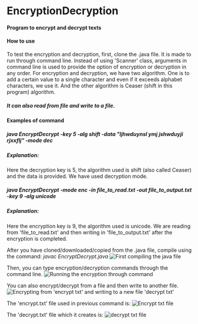<h1>EncryptionDecryption</h1>
<h4>Program to encrypt and decrypt texts</h4>

<h4>How to use</h4>
To test the encryption and decryption, first, clone the .java file. 
It is made to run through command line. Instead of using 'Scanner' class, 
arguments in command line is used to provide the option of encryption or decryption in any order.
For encryption and decryption, we have two algorithm. One is to add a certain value to a single character
and even if it exceeds alphabet characters, we use it. And the other algorithm is Ceaser (shift in this program) algorithm.
<h5>It can also read from file and write to a file.</h5>

<h4>Examples of command</h4>
<h5>java EncryptDecrypt -key 5 -alg shift -data "Ijhwduynsl ymj jshwduyji rjxxflj" -mode dec</h5>
<h5>Explanation: </h5> Here the decryption key is 5, the algorithm used is shift (also called Ceaser) and the data is provided.
We have used decryption mode.

<h5>java EncryptDecrypt -mode enc -in file_to_read.txt -out file_to_output.txt -key 9 -alg unicode</h5>
<h5>Explanation: </h5> Here the encryption key is 9, the algorithm used is unicode. We are reading from 'file_to_read.txt' and 
then writing in 'file_to_output.txt' after the encryption is completed.



After you have cloned/downloaded/copied from the .java file, compile using the command: 
<i>javac EncryptDecrypt.java</i>
![First compiling the java file](https://user-images.githubusercontent.com/36816476/98441235-23b40500-2151-11eb-95db-1ae2da41b8f5.PNG)

Then, you can type encryption/decryption commands through the command line.
![Running the encryption through command](https://user-images.githubusercontent.com/36816476/98441265-55c56700-2151-11eb-9da9-287e9a8184a5.PNG)

You can also encrypt/decrypt from a file and then write to another file.
![Encrypting from 'encrypt txt' and writing to a new file 'decrypt txt'](https://user-images.githubusercontent.com/36816476/98441286-742b6280-2151-11eb-8172-953709829615.PNG)

The 'encrypt.txt' file used in previous command is:
![Encrypt txt file](https://user-images.githubusercontent.com/36816476/98441308-902f0400-2151-11eb-8aae-dd817937c85e.PNG)

The 'decrypt.txt' file which it creates is:
![decrypt txt file](https://user-images.githubusercontent.com/36816476/98441323-a63cc480-2151-11eb-96a6-dfc1dcd82b3b.PNG)
